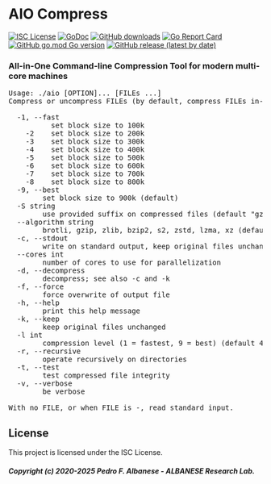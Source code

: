 # AIO Compress
[![ISC License](http://img.shields.io/badge/license-ISC-blue.svg)](https://github.com/pedroalbanese/aio/blob/master/LICENSE.md) 
[![GoDoc](https://godoc.org/github.com/pedroalbanese/aio?status.png)](http://godoc.org/github.com/pedroalbanese/aio)
[![GitHub downloads](https://img.shields.io/github/downloads/pedroalbanese/aio/total.svg?logo=github&logoColor=white)](https://github.com/pedroalbanese/aio/releases)
[![Go Report Card](https://goreportcard.com/badge/github.com/pedroalbanese/aio)](https://goreportcard.com/report/github.com/pedroalbanese/aio)
[![GitHub go.mod Go version](https://img.shields.io/github/go-mod/go-version/pedroalbanese/aio)](https://golang.org)
[![GitHub release (latest by date)](https://img.shields.io/github/v/release/pedroalbanese/aio)](https://github.com/pedroalbanese/aio/releases)
### All-in-One Command-line Compression Tool for modern multi-core machines 
<pre>Usage: ./aio [OPTION]... [FILEs ...]
Compress or uncompress FILEs (by default, compress FILEs in-place).

  -1, --fast
          set block size to 100k
    -2    set block size to 200k
    -3    set block size to 300k
    -4    set block size to 400k
    -5    set block size to 500k
    -6    set block size to 600k
    -7    set block size to 700k
    -8    set block size to 800k
  -9, --best
        set block size to 900k (default)
  -S string
        use provided suffix on compressed files (default "gz")
  --algorithm string
        brotli, gzip, zlib, bzip2, s2, zstd, lzma, xz (default "gzip")
  -c, --stdout
        write on standard output, keep original files unchanged
  --cores int
        number of cores to use for parallelization
  -d, --decompress
        decompress; see also -c and -k
  -f, --force
        force overwrite of output file
  -h, --help
        print this help message
  -k, --keep
        keep original files unchanged
  -l int
        compression level (1 = fastest, 9 = best) (default 4)
  -r, --recursive
        operate recursively on directories
  -t, --test
        test compressed file integrity
  -v, --verbose
        be verbose

With no FILE, or when FILE is -, read standard input.</pre>

## License

This project is licensed under the ISC License.

##### Copyright (c) 2020-2025 Pedro F. Albanese - ALBANESE Research Lab.
